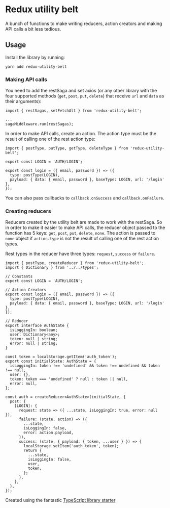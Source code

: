 # Redux utility belt

A bunch of functions to make writing reducers, action creators and making API calls a bit less tedious.

## Usage

Install the library by running:

```
yarn add redux-utility-belt
```

### Making API calls

You need to add the restSaga and set axios (or any other library with the four supported methods (`get`, `post`, `put`, `delete`) that receive `url` and `data` as their arguments):

```
import { restSagas, setFetchAlt } from 'redux-utility-belt';

...
sagaMiddleware.run(restSagas);
```

In order to make API calls, create an action. The action type must be the result of calling one of the rest action type:

```
import { postType, putType, getType, deleteType } from 'redux-utility-belt';

export const LOGIN = 'AUTH/LOGIN';

export const login = ({ email, password }) => ({
  type: postType(LOGIN),
  payload: { data: { email, password }, baseType: LOGIN, url: '/login' },
});
```

You can also pass callbacks to `callback.onSuccess` and `callback.onFailure`.

### Creating reducers

Reducers created by the utility belt are made to work with the restSaga. So in order to make it easier to make API calls, the reducer object passed to the function has 5 keys: `get`, `post`, `put`, `delete`, `none`. The action is passed to `none` object if `action.type` is not the result of calling one of the rest action types.

Rest types in the reducer have three types: `request`, `success` or `failure`.

```
import { postType, createReducer } from 'redux-utility-belt';
import { Dictionary } from '../../types';

// Constants
export const LOGIN = 'AUTH/LOGIN';

// Action Creators
export const login = ({ email, password }) => ({
  type: postType(LOGIN),
  payload: { data: { email, password }, baseType: LOGIN, url: '/login' },
});

// Reducer
export interface AuthState {
  isLoggingIn: boolean;
  user: Dictionary<any>;
  token: null | string;
  error: null | string;
}

const token = localStorage.getItem('auth_token');
export const initialState: AuthState = {
  isLoggingIn: token !== 'undefined' && token !== undefined && token !== null,
  user: {},
  token: token === 'undefined' ? null : token || null,
  error: null,
};

const auth = createReducer<AuthState>(initialState, {
  post: {
    [LOGIN]: {
      request: state => ({ ...state, isLoggingIn: true, error: null }),
      failure: (state, action) => ({
        ...state,
        isLoggingIn: false,
        error: action.payload,
      }),
      success: (state, { payload: { token, ...user } }) => {
        localStorage.setItem('auth_token', token);
        return {
          ...state,
          isLoggingIn: false,
          user,
          token,
        };
      },
    },
  },
});
```

Created using the fantastic [TypeScript library starter](https://github.com/alexjoverm/typescript-library-starter)

